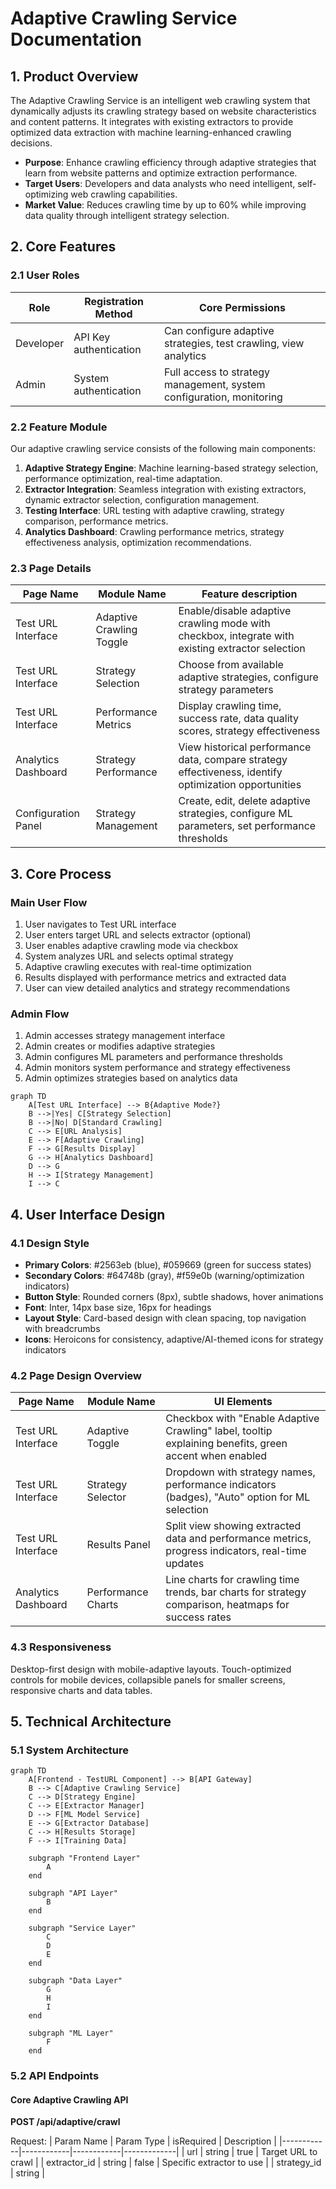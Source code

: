 # Adaptive Crawling Service Documentation

## 1. Product Overview

The Adaptive Crawling Service is an intelligent web crawling system that dynamically adjusts its crawling strategy based on website characteristics and content patterns. It integrates with existing extractors to provide optimized data extraction with machine learning-enhanced crawling decisions.

- **Purpose**: Enhance crawling efficiency through adaptive strategies that learn from website patterns and optimize extraction performance.
- **Target Users**: Developers and data analysts who need intelligent, self-optimizing web crawling capabilities.
- **Market Value**: Reduces crawling time by up to 60% while improving data quality through intelligent strategy selection.

## 2. Core Features

### 2.1 User Roles

| Role | Registration Method | Core Permissions |
|------|---------------------|------------------|
| Developer | API Key authentication | Can configure adaptive strategies, test crawling, view analytics |
| Admin | System authentication | Full access to strategy management, system configuration, monitoring |

### 2.2 Feature Module

Our adaptive crawling service consists of the following main components:

1. **Adaptive Strategy Engine**: Machine learning-based strategy selection, performance optimization, real-time adaptation.
2. **Extractor Integration**: Seamless integration with existing extractors, dynamic extractor selection, configuration management.
3. **Testing Interface**: URL testing with adaptive crawling, strategy comparison, performance metrics.
4. **Analytics Dashboard**: Crawling performance metrics, strategy effectiveness analysis, optimization recommendations.

### 2.3 Page Details

| Page Name | Module Name | Feature description |
|-----------|-------------|---------------------|
| Test URL Interface | Adaptive Crawling Toggle | Enable/disable adaptive crawling mode with checkbox, integrate with existing extractor selection |
| Test URL Interface | Strategy Selection | Choose from available adaptive strategies, configure strategy parameters |
| Test URL Interface | Performance Metrics | Display crawling time, success rate, data quality scores, strategy effectiveness |
| Analytics Dashboard | Strategy Performance | View historical performance data, compare strategy effectiveness, identify optimization opportunities |
| Configuration Panel | Strategy Management | Create, edit, delete adaptive strategies, configure ML parameters, set performance thresholds |

## 3. Core Process

### Main User Flow

1. User navigates to Test URL interface
2. User enters target URL and selects extractor (optional)
3. User enables adaptive crawling mode via checkbox
4. System analyzes URL and selects optimal strategy
5. Adaptive crawling executes with real-time optimization
6. Results displayed with performance metrics and extracted data
7. User can view detailed analytics and strategy recommendations

### Admin Flow

1. Admin accesses strategy management interface
2. Admin creates or modifies adaptive strategies
3. Admin configures ML parameters and performance thresholds
4. Admin monitors system performance and strategy effectiveness
5. Admin optimizes strategies based on analytics data

```mermaid
graph TD
    A[Test URL Interface] --> B{Adaptive Mode?}
    B -->|Yes| C[Strategy Selection]
    B -->|No| D[Standard Crawling]
    C --> E[URL Analysis]
    E --> F[Adaptive Crawling]
    F --> G[Results Display]
    G --> H[Analytics Dashboard]
    D --> G
    H --> I[Strategy Management]
    I --> C
```

## 4. User Interface Design

### 4.1 Design Style

- **Primary Colors**: #2563eb (blue), #059669 (green for success states)
- **Secondary Colors**: #64748b (gray), #f59e0b (warning/optimization indicators)
- **Button Style**: Rounded corners (8px), subtle shadows, hover animations
- **Font**: Inter, 14px base size, 16px for headings
- **Layout Style**: Card-based design with clean spacing, top navigation with breadcrumbs
- **Icons**: Heroicons for consistency, adaptive/AI-themed icons for strategy indicators

### 4.2 Page Design Overview

| Page Name | Module Name | UI Elements |
|-----------|-------------|-------------|
| Test URL Interface | Adaptive Toggle | Checkbox with "Enable Adaptive Crawling" label, tooltip explaining benefits, green accent when enabled |
| Test URL Interface | Strategy Selector | Dropdown with strategy names, performance indicators (badges), "Auto" option for ML selection |
| Test URL Interface | Results Panel | Split view showing extracted data and performance metrics, progress indicators, real-time updates |
| Analytics Dashboard | Performance Charts | Line charts for crawling time trends, bar charts for strategy comparison, heatmaps for success rates |

### 4.3 Responsiveness

Desktop-first design with mobile-adaptive layouts. Touch-optimized controls for mobile devices, collapsible panels for smaller screens, responsive charts and data tables.

## 5. Technical Architecture

### 5.1 System Architecture

```mermaid
graph TD
    A[Frontend - TestURL Component] --> B[API Gateway]
    B --> C[Adaptive Crawling Service]
    C --> D[Strategy Engine]
    C --> E[Extractor Manager]
    D --> F[ML Model Service]
    E --> G[Extractor Database]
    C --> H[Results Storage]
    F --> I[Training Data]
    
    subgraph "Frontend Layer"
        A
    end
    
    subgraph "API Layer"
        B
    end
    
    subgraph "Service Layer"
        C
        D
        E
    end
    
    subgraph "Data Layer"
        G
        H
        I
    end
    
    subgraph "ML Layer"
        F
    end
```

### 5.2 API Endpoints

#### Core Adaptive Crawling API

**POST /api/adaptive/crawl**

Request:
| Param Name | Param Type | isRequired | Description |
|------------|------------|------------|-------------|
| url | string | true | Target URL to crawl |
| extractor_id | string | false | Specific extractor to use |
| strategy_id | string |